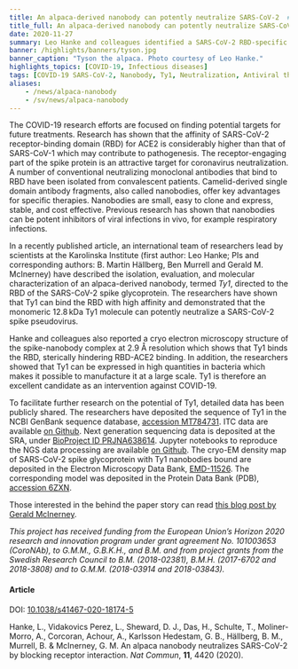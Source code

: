 ```yaml
---
title: An alpaca-derived nanobody can potently neutralize SARS-CoV-2  # short
title_full: An alpaca-derived nanobody can potently neutralize SARS-CoV-2 # long
date: 2020-11-27
summary: Leo Hanke and colleagues identified a SARS-CoV-2 RBD-specific single domain antibody fragment, *Ty1*, that potently neutralizes the virus. Ty1 should now be further investigated as a candidate for antiviral therapy.
banner: /highlights/banners/tyson.jpg
banner_caption: "Tyson the alpaca. Photo courtesy of Leo Hanke."
highlights_topics: [COVID-19, Infectious diseases]
tags: [COVID-19 SARS-CoV-2, Nanobody, Ty1, Neutralization, Antiviral therapy]
aliases:
    - /news/alpaca-nanobody
    - /sv/news/alpaca-nanobody
---
```


The COVID-19 research efforts are focused on finding potential targets for future treatments. Research has shown that the affinity of SARS-CoV-2 receptor-binding domain (RBD) for ACE2 is considerably higher than that of SARS-CoV-1 which may contribute to pathogenesis. The receptor-engaging part of the spike protein is an attractive target for coronavirus neutralization. A number of conventional neutralizing monoclonal antibodies that bind to RBD have been isolated from convalescent patients. Camelid-derived single domain antibody fragments, also called nanobodies, offer key advantages for specific therapies. Nanobodies are small, easy to clone and express, stable, and cost effective. Previous research has shown that nanobodies can be potent inhibitors of viral infections in vivo, for example respiratory infections.

In a recently published article, an international team of researchers lead by scientists at the Karolinska Institute (first author: Leo Hanke; PIs and corresponding authors: B. Martin Hällberg, Ben Murrell and Gerald M. McInerney) have described the isolation, evaluation, and molecular characterization of an alpaca-derived nanobody, termed *Ty1*, directed to the RBD of the SARS-CoV-2 spike glycoprotein. The researchers have shown that Ty1 can bind the RBD with high affinity and demonstrated that the monomeric 12.8 kDa Ty1 molecule can potently neutralize a SARS-CoV-2 spike pseudovirus.

Hanke and colleagues also reported a cryo electron microscopy structure of the spike-nanobody complex at 2.9 Å resolution which shows that Ty1 binds the RBD, sterically hindering RBD-ACE2 binding. In addition, the researchers showed that Ty1 can be expressed in high quantities in bacteria which makes it possible to manufacture it at a large scale. Ty1 is therefore an excellent candidate as an intervention against COVID-19.

To facilitate further research on the potential of Ty1, detailed data has been publicly shared. The researchers have deposited the sequence of Ty1 in the NCBI GenBank sequence database, [accession MT784731](https://www.ncbi.nlm.nih.gov/nuccore/MT784731). ITC data are available [on Github](https://github.com/derpaule/Ty1_octet_itc). Next generation sequencing data is deposited at the SRA, under [BioProject ID PRJNA638614](https://www.ncbi.nlm.nih.gov/bioproject/PRJNA638614). Jupyter notebooks to reproduce the NGS data processing are available [on Github](https://github.com/MurrellGroup/Ty1). The cryo-EM density map of SARS-CoV-2 spike glycoprotein with Ty1 nanobodies bound are deposited in the Electron Microscopy Data Bank, [EMD-11526](https://www.ebi.ac.uk/pdbe/entry/emdb/EMD-11526). The corresponding model was deposited in the Protein Data Bank (PDB), [accession 6ZXN](https://www.rcsb.org/structure/6ZXN).

Those interested in the behind the paper story can read [this blog post by Gerald McInerney](https://naturemicrobiologycommunity.nature.com/posts/spike-tyson).

*This project has received funding from the European Union’s Horizon 2020 research and innovation program under grant agreement No. 101003653 (CoroNAb), to G.M.M., G.B.K.H., and B.M. and from project grants from the Swedish Research Council to B.M. (2018-02381), B.M.H. (2017-6702 and 2018-3808) and to G.M.M. (2018-03914 and 2018-03843).*

#### Article

DOI: [10.1038/s41467-020-18174-5](https://doi.org/10.1038/s41467-020-18174-5)

Hanke, L., Vidakovics Perez, L., Sheward, D. J., Das, H., Schulte, T., Moliner-Morro, A., Corcoran, Achour, A., Karlsson Hedestam, G. B., Hällberg, B. M., Murrell, B. & McInerney, G. M. An alpaca nanobody neutralizes SARS-CoV-2 by blocking receptor interaction. *Nat Commun*, **11**, 4420 (2020).

